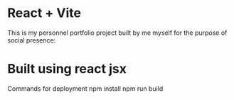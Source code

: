 # React + Vite

This is my personnel portfolio project built by me myself for the purpose of social presence:

# Built using react jsx
 Commands for deployment
    npm install
    npm run build

